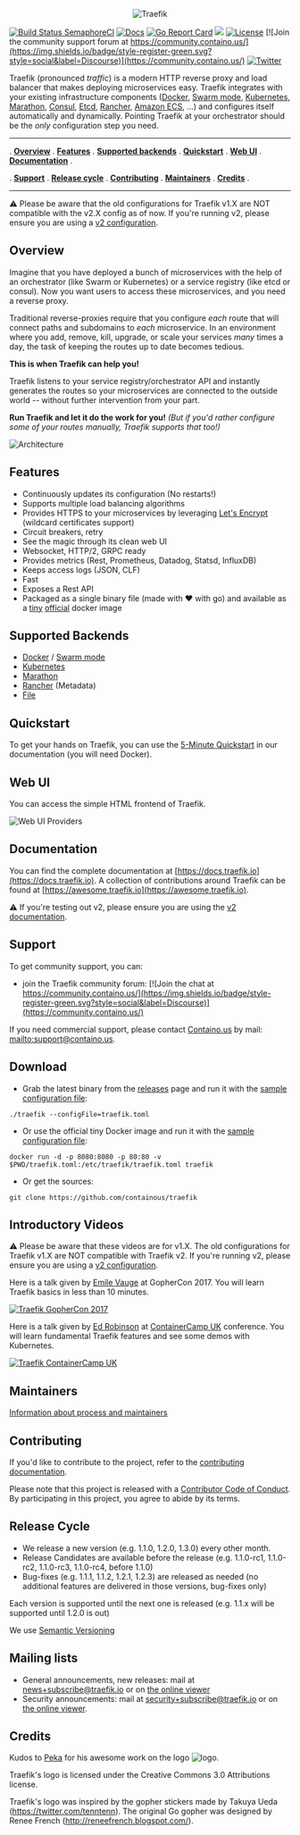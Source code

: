 
<p align="center">
<img src="docs/content/assets/img/traefik.logo.png" alt="Traefik" title="Traefik" />
</p>

[![Build Status SemaphoreCI](https://semaphoreci.com/api/v1/containous/traefik/branches/master/shields_badge.svg)](https://semaphoreci.com/containous/traefik)
[![Docs](https://img.shields.io/badge/docs-current-brightgreen.svg)](https://docs.traefik.io)
[![Go Report Card](https://goreportcard.com/badge/containous/traefik)](http://goreportcard.com/report/containous/traefik)
[![](https://images.microbadger.com/badges/image/traefik.svg)](https://microbadger.com/images/traefik)
[![License](https://img.shields.io/badge/license-MIT-blue.svg)](https://github.com/containous/traefik/blob/master/LICENSE.md)
[![Join the community support forum at https://community.containo.us/](https://img.shields.io/badge/style-register-green.svg?style=social&label=Discourse)](https://community.containo.us/)
[![Twitter](https://img.shields.io/twitter/follow/traefik.svg?style=social)](https://twitter.com/intent/follow?screen_name=traefik)


Traefik (pronounced _traffic_) is a modern HTTP reverse proxy and load balancer that makes deploying microservices easy.
Traefik integrates with your existing infrastructure components ([Docker](https://www.docker.com/), [Swarm mode](https://docs.docker.com/engine/swarm/), [Kubernetes](https://kubernetes.io), [Marathon](https://mesosphere.github.io/marathon/), [Consul](https://www.consul.io/), [Etcd](https://coreos.com/etcd/), [Rancher](https://rancher.com), [Amazon ECS](https://aws.amazon.com/ecs), ...) and configures itself automatically and dynamically.
Pointing Traefik at your orchestrator should be the _only_ configuration step you need.

---

. **[Overview](#overview)** .
**[Features](#features)** .
**[Supported backends](#supported-backends)** .
**[Quickstart](#quickstart)** .
**[Web UI](#web-ui)** .
**[Documentation](#documentation)** .

. **[Support](#support)** .
**[Release cycle](#release-cycle)** .
**[Contributing](#contributing)** .
**[Maintainers](#maintainers)** .
**[Credits](#credits)** .

---

:warning: Please be aware that the old configurations for Traefik v1.X are NOT compatible with the v2.X config as of now. If you're running v2, please ensure you are using a [v2 configuration](https://docs.traefik.io/).

## Overview

Imagine that you have deployed a bunch of microservices with the help of an orchestrator (like Swarm or Kubernetes) or a service registry (like etcd or consul).
Now you want users to access these microservices, and you need a reverse proxy.

Traditional reverse-proxies require that you configure _each_ route that will connect paths and subdomains to _each_ microservice. 
In an environment where you add, remove, kill, upgrade, or scale your services _many_ times a day, the task of keeping the routes up to date becomes tedious. 

**This is when Traefik can help you!**

Traefik listens to your service registry/orchestrator API and instantly generates the routes so your microservices are connected to the outside world -- without further intervention from your part. 

**Run Traefik and let it do the work for you!** 
_(But if you'd rather configure some of your routes manually, Traefik supports that too!)_

![Architecture](docs/content/assets/img/traefik-architecture.png)

## Features

- Continuously updates its configuration (No restarts!)
- Supports multiple load balancing algorithms
- Provides HTTPS to your microservices by leveraging [Let's Encrypt](https://letsencrypt.org)  (wildcard certificates support)
- Circuit breakers, retry
- See the magic through its clean web UI
- Websocket, HTTP/2, GRPC ready
- Provides metrics (Rest, Prometheus, Datadog, Statsd, InfluxDB)
- Keeps access logs (JSON, CLF)
- Fast
- Exposes a Rest API
- Packaged as a single binary file (made with :heart: with go) and available as a [tiny](https://microbadger.com/images/traefik) [official](https://hub.docker.com/r/_/traefik/) docker image


## Supported Backends

- [Docker](https://docs.traefik.io/providers/docker/) / [Swarm mode](https://docs.traefik.io/providers/docker/)
- [Kubernetes](https://docs.traefik.io/providers/kubernetes-crd/)
- [Marathon](https://docs.traefik.io/providers/marathon/)
- [Rancher](https://docs.traefik.io/providers/rancher/) (Metadata)
- [File](https://docs.traefik.io/configuration/backends/file)

## Quickstart

To get your hands on Traefik, you can use the [5-Minute Quickstart](http://docs.traefik.io/#the-traefik-quickstart-using-docker) in our documentation (you will need Docker).

## Web UI

You can access the simple HTML frontend of Traefik.

![Web UI Providers](docs/content/assets/img/webui-dashboard.png)

## Documentation

You can find the complete documentation at [https://docs.traefik.io](https://docs.traefik.io).
A collection of contributions around Traefik can be found at [https://awesome.traefik.io](https://awesome.traefik.io).

:warning: If you're testing out v2, please ensure you are using the [v2 documentation](https://docs.traefik.io/).

## Support

To get community support, you can:
- join the Traefik community forum: [![Join the chat at https://community.containo.us/](https://img.shields.io/badge/style-register-green.svg?style=social&label=Discourse)](https://community.containo.us/)

If you need commercial support, please contact [Containo.us](https://containo.us) by mail: <mailto:support@containo.us>.

## Download

- Grab the latest binary from the [releases](https://github.com/containous/traefik/releases) page and run it with the [sample configuration file](https://raw.githubusercontent.com/containous/traefik/master/traefik.sample.toml):

```shell
./traefik --configFile=traefik.toml
```

- Or use the official tiny Docker image and run it with the [sample configuration file](https://raw.githubusercontent.com/containous/traefik/master/traefik.sample.toml):

```shell
docker run -d -p 8080:8080 -p 80:80 -v $PWD/traefik.toml:/etc/traefik/traefik.toml traefik
```

- Or get the sources:

```shell
git clone https://github.com/containous/traefik
```

## Introductory Videos

:warning: Please be aware that these videos are for v1.X. The old configurations for Traefik v1.X are NOT compatible with Traefik v2. If you're running v2, please ensure you are using a [v2 configuration](https://docs.traefik.io/).

Here is a talk given by [Emile Vauge](https://github.com/emilevauge) at GopherCon 2017.
You will learn Traefik basics in less than 10 minutes.

[![Traefik GopherCon 2017](https://img.youtube.com/vi/RgudiksfL-k/0.jpg)](https://www.youtube.com/watch?v=RgudiksfL-k)

Here is a talk given by [Ed Robinson](https://github.com/errm) at [ContainerCamp UK](https://container.camp) conference.
You will learn fundamental Traefik features and see some demos with Kubernetes.

[![Traefik ContainerCamp UK](https://img.youtube.com/vi/aFtpIShV60I/0.jpg)](https://www.youtube.com/watch?v=aFtpIShV60I)

## Maintainers

[Information about process and maintainers](docs/content/contributing/maintainers.md)

## Contributing

If you'd like to contribute to the project, refer to the [contributing documentation](CONTRIBUTING.md).

Please note that this project is released with a [Contributor Code of Conduct](CODE_OF_CONDUCT.md).
By participating in this project, you agree to abide by its terms.

## Release Cycle

- We release a new version (e.g. 1.1.0, 1.2.0, 1.3.0) every other month.
- Release Candidates are available before the release (e.g. 1.1.0-rc1, 1.1.0-rc2, 1.1.0-rc3, 1.1.0-rc4, before 1.1.0)
- Bug-fixes (e.g. 1.1.1, 1.1.2, 1.2.1, 1.2.3) are released as needed (no additional features are delivered in those versions, bug-fixes only)

Each version is supported until the next one is released (e.g. 1.1.x will be supported until 1.2.0 is out)

We use [Semantic Versioning](http://semver.org/)

## Mailing lists

- General announcements, new releases: mail at news+subscribe@traefik.io or on [the online viewer](https://groups.google.com/a/traefik.io/forum/#!forum/news)
- Security announcements: mail at security+subscribe@traefik.io or on [the online viewer](https://groups.google.com/a/traefik.io/forum/#!forum/security).

## Credits

Kudos to [Peka](http://peka.byethost11.com/photoblog/) for his awesome work on the logo ![logo](docs/content/assets/img/traefik.icon.png).

Traefik's logo is licensed under the Creative Commons 3.0 Attributions license.

Traefik's logo was inspired by the gopher stickers made by Takuya Ueda (https://twitter.com/tenntenn).
The original Go gopher was designed by Renee French (http://reneefrench.blogspot.com/).
